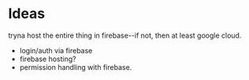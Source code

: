 # Ideas

tryna host the entire thing in firebase--if not, then at least google cloud.

* login/auth via firebase
* firebase hosting?
* permission handling with firebase.
